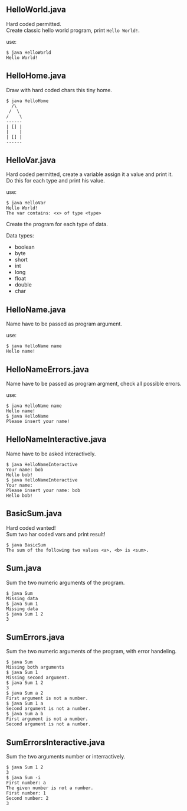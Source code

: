 
## HelloWorld.java

Hard coded permitted.  
Create classic hello world program, print `Hello World!`.

use:

```
$ java HelloWorld
Hello World!
```

## HelloHome.java

Draw with hard coded chars this tiny home.

```
$ java HelloHome 
  /\
 /  \
/    \
------
| [] |
|    |
| [] |
------
```

## HelloVar.java

Hard coded permitted, create a variable assign it a value and print it.  
Do this for each type and print his value.

use: 

```
$ java HelloVar
Hello World!
The var contains: <x> of type <type>
```

Create the program for each type of data.

Data types:
- boolean
- byte
- short 
- int
- long
- float 
- double
- char

## HelloName.java

Name have to be passed as program argument.

use:

```
$ java HelloName name
Hello name!
```

## HelloNameErrors.java

Name have to be passed as program argment, check all possible errors.

use:

```
$ java HelloName name
Hello name!
$ java HelloName
Please insert your name!
```

## HelloNameInteractive.java

Name have to be asked interactively.

```
$ java HelloNameInteractive
Your name: bob
Hello bob!
$ java HelloNameInteractive
Your name: 
Please insert your name: bob
Hello bob!
```

## BasicSum.java

Hard coded wanted!  
Sum two har coded vars and print result!

```
$ java BasicSum
The sum of the following two values <a>, <b> is <sum>.
```

## Sum.java

Sum the two numeric arguments of the program.

```
$ java Sum 
Missing data
$ java Sum 1
Missing data
$ java Sum 1 2
3
```

## SumErrors.java

Sum the two numeric arguments of the program, with error handeling.

```
$ java Sum
Missing both arguments
$ java Sum 1 
Missing second argument.
$ java Sum 1 2
3
$ java Sum a 2
First argument is not a number.
$ java Sum 1 a 
Second argument is not a number.
$ java Sum a b
First argument is not a number.
Second argument is not a number.
```

## SumErrorsInteractive.java

Sum the two arguments number or interractively.

```
$ java Sum 1 2
3
$ java Sum -i
First number: a
The given number is not a number.
First number: 1
Second number: 2
3
```
